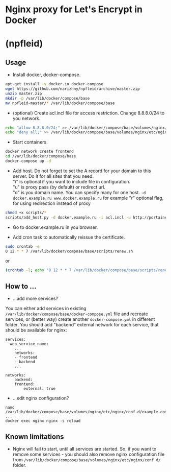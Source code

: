 # Nginx proxy for Let's Encrypt in Docker

# (npfleid)

## Usage

* Install docker, docker-compose.

```bash
apt-get install -y docker.io docker-compose
wget https://github.com/narizhny/npfleid/archive/master.zip
unzip master.zip
mkdir -p /var/lib/docker/compose/base
mv npfleid-master/* /var/lib/docker/compose/base
```

* (optional)
Create acl.incl file for access restriction. Change 8.8.8.0/24 to you network.

```bash
echo "allow 8.8.8.0/24;" >> /var/lib/docker/compose/base/volumes/nginx/etc/nginx/conf.d/acl.incl
echo "deny all;" >> /var/lib/docker/compose/base/volumes/nginx/etc/nginx/conf.d/acl.incl
```

* Start containers.

```bash
docker network create frontend
cd /var/lib/docker/compose/base
docker-compose up -d
```

* Add host. Do not forget to set the A record for your domain to this server. Do it for all sites that you need.  
"i" is optional if you want to include file in configuration.  
"u" is proxy pass (by default) or redirect url.  
"d" is you domain name. You can specify many for one host. ```-d docker.example.ru www.docker.example.ru``` for example
"r" optional flag, for using redirection instead of proxy

```bash
chmod +x scripts/*
scripts/add_host.py -d docker.example.ru -i acl.incl -u http://portainer:9000/
```

* Go to docker.example.ru in you browser.

* Add cron task to automatically reissue the certificate.

```bash
sudo crontab -e
0 12 * * 7 /var/lib/docker/compose/base/scripts/renew.sh
```

or 

```bash
(crontab -l; echo "0 12 * * 7 /var/lib/docker/compose/base/scripts/renew.sh" ) | crontab -
```

## How to ...

* ...add more services?

You can either add services in existing ```/var/lib/docker/compose/base/docker-compose.yml``` file and recreate services, or (better way) create another ```docker-compose.yml``` in different folder. You should add "backend" external network for each service, that should be available for nginx:

```
services:
  web_service_name:
    ...
    networks:
    - frontend
    - backend
    ...

networks:
    backend:
    frontend:
        external: true
```

* ...edit nginx configuration?

```
nano /var/lib/docker/compose/base/volumes/nginx/etc/nginx/conf.d/example.com.conf
...
docker exec nginx nginx -s reload
```

## Known limitations

* Nginx will fail to start, until all services are started. So, if you want to remove some services - you should also remove nginx configuration file from ```/var/lib/docker/compose/base/volumes/nginx/etc/nginx/conf.d/``` folder.